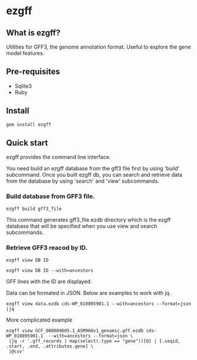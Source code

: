 # ezgff

## What is ezgff?

Utilities for GFF3, the genome annotation format. Useful to explore the gene model features.


## Pre-requisites

  * Sqlite3
  * Ruby

## Install

```bash
gem install ezgff
```

## Quick start

ezgff provides the command line interface.

You need build an ezgff database from the gff3 file first by using 'build' subcommand. Once you built ezgff db, you can search and retrieve data from the database by using 'search' and 'view' subcommands.

### Build database from GFF3 file.

```bash
ezgff build gff3_file
```

This command generates gff3_file.ezdb directory which is the ezgff database that will be specified when you use view and search subcommands.

### Retrieve GFF3 reacod by ID.

```
ezgff view DB ID 
```

```
ezgff view DB ID --with=ancestors
```

GFF lines with the ID are displayed.

Data can be formated in JSON. Below are examples to work with jq.

```
ezgff view data.ezdb cds-WP_010895901.1 --with=ancestors --format=json |jq
```

More complicated example
```
ezgff view GCF_000009605.1_ASM960v1_genomic.gff.ezdb cds-WP_010895901.1  --with=ancestors --format=json \
 |jq -r '.gff_records | map(select(.type == "gene"))[0] | [.seqid, .start, .end, .attributes.gene] \
 |@csv'
```
